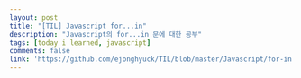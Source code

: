 ```yaml
---
layout: post
title: "[TIL] Javascript for...in"
description: "Javascript의 for...in 문에 대한 공부"
tags: [today i learned, javascript]
comments: false
link: 'https://github.com/ejonghyuck/TIL/blob/master/Javascript/for-in.md'
---
```

